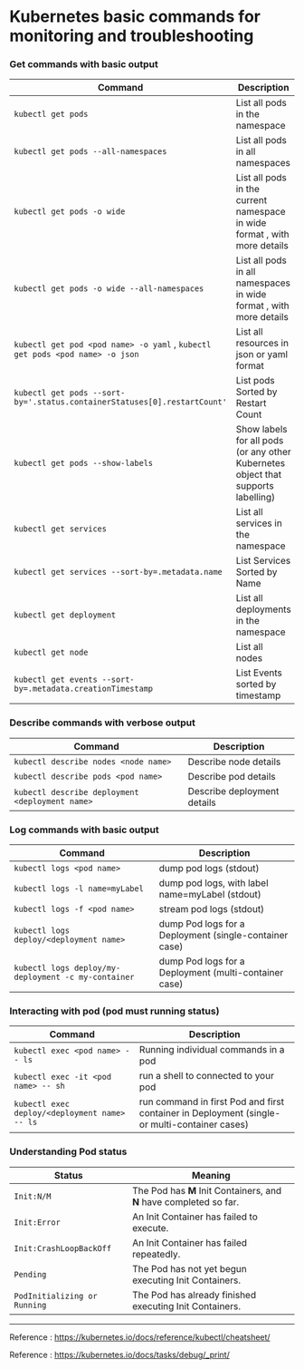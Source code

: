 # Kubernetes basic commands for monitoring and troubleshooting
### Get commands with basic output

| Command | Description |
| --- | --- |
| `kubectl get pods` | List all pods in the namespace |
| `kubectl get pods --all-namespaces` | List all pods in all namespaces |
| `kubectl get pods -o wide` | List all pods in the current namespace in wide format , with more details |
| `kubectl get pods -o wide --all-namespaces` | List all pods in all namespaces in wide format , with more details |
| `kubectl get pod <pod name> -o yaml` , `kubectl get pods <pod name> -o json` | List all resources in json or yaml format  |
| `kubectl get pods --sort-by='.status.containerStatuses[0].restartCount'` | List pods Sorted by Restart Count |
| `kubectl get pods --show-labels` | Show labels for all pods (or any other Kubernetes object that supports labelling) |
| `kubectl get services` | List all services in the namespace |
| `kubectl get services --sort-by=.metadata.name` | List Services Sorted by Name |
| `kubectl get deployment` | List all deployments in the namespace |
| `kubectl get node` | List all nodes |
| `kubectl get events --sort-by=.metadata.creationTimestamp` | List Events sorted by timestamp |

### Describe commands with verbose output

| Command | Description |
| --- | --- |
| `kubectl describe nodes <node name>` | Describe node details  |
| `kubectl describe pods <pod name>` | Describe pod details  |
| `kubectl describe deployment <deployment name>` | Describe deployment details  |

### Log commands with basic output
| Command | Description |
| --- | --- |
| `kubectl logs <pod name>` | dump pod logs (stdout) |
| `kubectl logs -l name=myLabel` | dump pod logs, with label name=myLabel (stdout) |
| `kubectl logs -f <pod name>` | stream pod logs (stdout) |
| `kubectl logs deploy/<deployment name>` | dump Pod logs for a Deployment (single-container case) |
| `kubectl logs deploy/my-deployment -c my-container` | dump Pod logs for a Deployment (multi-container case) |

### Interacting with pod (pod must running status)
| Command | Description |
| --- | --- |
| `kubectl exec <pod name> -- ls` | Running individual commands in a pod |
| `kubectl exec -it <pod name> -- sh` | run a shell to connected to your pod |
| `kubectl exec deploy/<deployment name> -- ls` | run command in first Pod and first container in Deployment (single- or multi-container cases) |

### Understanding Pod status
| Status | Meaning |
| --- | --- |
| `Init:N/M` | The Pod has **M** Init Containers, and **N** have completed so far. |
| `Init:Error` | An Init Container has failed to execute. |
| `Init:CrashLoopBackOff` | An Init Container has failed repeatedly. |
| `Pending` | The Pod has not yet begun executing Init Containers. |
| `PodInitializing or Running` | The Pod has already finished executing Init Containers. |

----
Reference : https://kubernetes.io/docs/reference/kubectl/cheatsheet/

Reference : https://kubernetes.io/docs/tasks/debug/_print/
